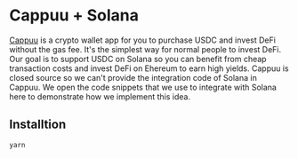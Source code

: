 # Cappuu + Solana

[Cappuu](cappuu.com) is a crypto wallet app for you to purchase USDC and invest DeFi without the gas fee. It's the simplest way for normal people to invest DeFi. Our goal is to support USDC on Solana so you can benefit from cheap transaction costs and invest DeFi on Ehereum to earn high yields. Cappuu is closed source so we can't provide the integration code of Solana in Cappuu. We open the code snippets that we use to integrate with Solana here to demonstrate how we implement this idea.

## Installtion
```
yarn
```
